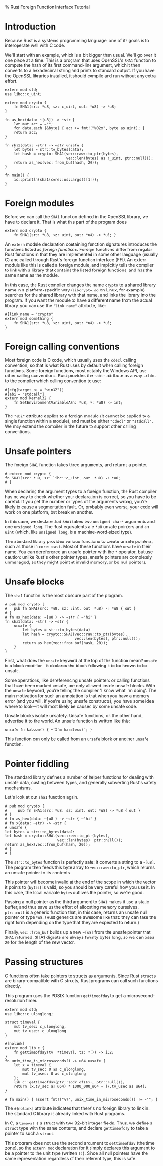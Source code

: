 % Rust Foreign Function Interface Tutorial

# Introduction

Because Rust is a systems programming language, one of its goals is to
interoperate well with C code.

We'll start with an example, which is a bit bigger than usual. We'll
go over it one piece at a time. This is a program that uses OpenSSL's
`SHA1` function to compute the hash of its first command-line
argument, which it then converts to a hexadecimal string and prints to
standard output. If you have the OpenSSL libraries installed, it
should compile and run without any extra effort.

~~~~ {.xfail-test}
extern mod std;
use libc::c_uint;

extern mod crypto {
    fn SHA1(src: *u8, sz: c_uint, out: *u8) -> *u8;
}

fn as_hex(data: ~[u8]) -> ~str {
    let mut acc = ~"";
    for data.each |&byte| { acc += fmt!("%02x", byte as uint); }
    return acc;
}

fn sha1(data: ~str) -> ~str unsafe {
    let bytes = str::to_bytes(data);
    let hash = crypto::SHA1(vec::raw::to_ptr(bytes),
                            vec::len(bytes) as c_uint, ptr::null());
    return as_hex(vec::from_buf(hash, 20));
}

fn main() {
    io::println(sha1(core::os::args()[1]));
}
~~~~

# Foreign modules

Before we can call the `SHA1` function defined in the OpenSSL library, we have
to declare it. That is what this part of the program does:

~~~~ {.xfail-test}
extern mod crypto {
    fn SHA1(src: *u8, sz: uint, out: *u8) -> *u8; }
~~~~

An `extern` module declaration containing function signatures introduces the
functions listed as _foreign functions_. Foreign functions differ from regular
Rust functions in that they are implemented in some other language (usually C)
and called through Rust's foreign function interface (FFI). An extern module
like this is called a foreign module, and implicitly tells the compiler to
link with a library that contains the listed foreign functions, and has the
same name as the module.

In this case, the Rust compiler changes the name `crypto` to a shared library
name in a platform-specific way (`libcrypto.so` on Linux, for example),
searches for the shared library with that name, and links the library into the
program. If you want the module to have a different name from the actual
library, you can use the `"link_name"` attribute, like:

~~~~ {.xfail-test}
#[link_name = "crypto"]
extern mod something {
    fn SHA1(src: *u8, sz: uint, out: *u8) -> *u8;
}
~~~~

# Foreign calling conventions

Most foreign code is C code, which usually uses the `cdecl` calling
convention, so that is what Rust uses by default when calling foreign
functions. Some foreign functions, most notably the Windows API, use other
calling conventions. Rust provides the `"abi"` attribute as a way to hint to
the compiler which calling convention to use:

~~~~
#[cfg(target_os = "win32")]
#[abi = "stdcall"]
extern mod kernel32 {
    fn SetEnvironmentVariableA(n: *u8, v: *u8) -> int;
}
~~~~

The `"abi"` attribute applies to a foreign module (it cannot be applied
to a single function within a module), and must be either `"cdecl"`
or `"stdcall"`. We may extend the compiler in the future to support other
calling conventions.

# Unsafe pointers

The foreign `SHA1` function takes three arguments, and returns a pointer.

~~~~ {.xfail-test}
# extern mod crypto {
fn SHA1(src: *u8, sz: libc::c_uint, out: *u8) -> *u8;
# }
~~~~

When declaring the argument types to a foreign function, the Rust
compiler has no way to check whether your declaration is correct, so
you have to be careful. If you get the number or types of the
arguments wrong, you're likely to cause a segmentation fault. Or,
probably even worse, your code will work on one platform, but break on
another.

In this case, we declare that `SHA1` takes two `unsigned char*`
arguments and one `unsigned long`. The Rust equivalents are `*u8`
unsafe pointers and an `uint` (which, like `unsigned long`, is a
machine-word-sized type).

The standard library provides various functions to create unsafe pointers,
such as those in `core::cast`. Most of these functions have `unsafe` in their
name.  You can dereference an unsafe pointer with the `*` operator, but use
caution: unlike Rust's other pointer types, unsafe pointers are completely
unmanaged, so they might point at invalid memory, or be null pointers.

# Unsafe blocks

The `sha1` function is the most obscure part of the program.

~~~~
# pub mod crypto {
#   pub fn SHA1(src: *u8, sz: uint, out: *u8) -> *u8 { out }
# }
# fn as_hex(data: ~[u8]) -> ~str { ~"hi" }
fn sha1(data: ~str) -> ~str {
    unsafe {
        let bytes = str::to_bytes(data);
        let hash = crypto::SHA1(vec::raw::to_ptr(bytes),
                                vec::len(bytes), ptr::null());
        return as_hex(vec::from_buf(hash, 20));
    }
}
~~~~

First, what does the `unsafe` keyword at the top of the function
mean? `unsafe` is a block modifier—it declares the block following it
to be known to be unsafe.

Some operations, like dereferencing unsafe pointers or calling
functions that have been marked unsafe, are only allowed inside unsafe
blocks. With the `unsafe` keyword, you're telling the compiler 'I know
what I'm doing'. The main motivation for such an annotation is that
when you have a memory error (and you will, if you're using unsafe
constructs), you have some idea where to look—it will most likely be
caused by some unsafe code.

Unsafe blocks isolate unsafety. Unsafe functions, on the other hand,
advertise it to the world. An unsafe function is written like this:

~~~~
unsafe fn kaboom() { ~"I'm harmless!"; }
~~~~

This function can only be called from an `unsafe` block or another
`unsafe` function.

# Pointer fiddling

The standard library defines a number of helper functions for dealing
with unsafe data, casting between types, and generally subverting
Rust's safety mechanisms.

Let's look at our `sha1` function again.

~~~~
# pub mod crypto {
#     pub fn SHA1(src: *u8, sz: uint, out: *u8) -> *u8 { out }
# }
# fn as_hex(data: ~[u8]) -> ~str { ~"hi" }
# fn x(data: ~str) -> ~str {
# unsafe {
let bytes = str::to_bytes(data);
let hash = crypto::SHA1(vec::raw::to_ptr(bytes),
                        vec::len(bytes), ptr::null());
return as_hex(vec::from_buf(hash, 20));
# }
# }
~~~~

The `str::to_bytes` function is perfectly safe: it converts a string to a
`~[u8]`. The program then feeds this byte array to `vec::raw::to_ptr`, which
returns an unsafe pointer to its contents.

This pointer will become invalid at the end of the scope in which the vector
it points to (`bytes`) is valid, so you should be very careful how you use
it. In this case, the local variable `bytes` outlives the pointer, so we're
good.

Passing a null pointer as the third argument to `SHA1` makes it use a
static buffer, and thus save us the effort of allocating memory
ourselves. `ptr::null` is a generic function that, in this case, returns an
unsafe null pointer of type `*u8`. (Rust generics are awesome
like that: they can take the right form depending on the type that they
are expected to return.)

Finally, `vec::from_buf` builds up a new `~[u8]` from the
unsafe pointer that `SHA1` returned. SHA1 digests are always
twenty bytes long, so we can pass `20` for the length of the new
vector.

# Passing structures

C functions often take pointers to structs as arguments. Since Rust
`struct`s are binary-compatible with C structs, Rust programs can call
such functions directly.

This program uses the POSIX function `gettimeofday` to get a
microsecond-resolution timer.

~~~~
extern mod std;
use libc::c_ulonglong;

struct timeval {
    mut tv_sec: c_ulonglong,
    mut tv_usec: c_ulonglong
}

#[nolink]
extern mod lib_c {
    fn gettimeofday(tv: *timeval, tz: *()) -> i32;
}
fn unix_time_in_microseconds() -> u64 unsafe {
    let x = timeval {
        mut tv_sec: 0 as c_ulonglong,
        mut tv_usec: 0 as c_ulonglong
    };
    lib_c::gettimeofday(ptr::addr_of(&x), ptr::null());
    return (x.tv_sec as u64) * 1000_000_u64 + (x.tv_usec as u64);
}

# fn main() { assert fmt!("%?", unix_time_in_microseconds()) != ~""; }
~~~~

The `#[nolink]` attribute indicates that there's no foreign library to
link in. The standard C library is already linked with Rust programs.

In C, a `timeval` is a struct with two 32-bit integer fields. Thus, we
define a `struct` type with the same contents, and declare
`gettimeofday` to take a pointer to such a `struct`.

This program does not use the second argument to `gettimeofday` (the time
 zone), so the `extern mod` declaration for it simply declares this argument
 to be a pointer to the unit type (written `()`). Since all null pointers have
 the same representation regardless of their referent type, this is safe.

